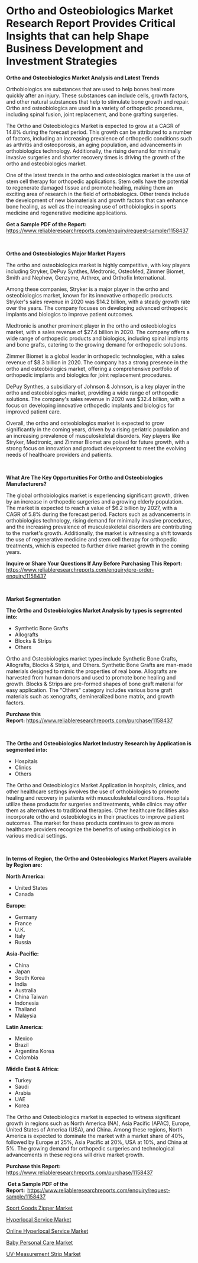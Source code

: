 <p><h1>Ortho and Osteobiologics Market Research Report Provides Critical Insights that can help Shape Business Development and Investment Strategies</h1></p><p><strong>Ortho and Osteobiologics Market Analysis and Latest Trends</strong></p>
<p><p>Orthobiologics are substances that are used to help bones heal more quickly after an injury. These substances can include cells, growth factors, and other natural substances that help to stimulate bone growth and repair. Ortho and osteobiologics are used in a variety of orthopedic procedures, including spinal fusion, joint replacement, and bone grafting surgeries.</p><p>The Ortho and Osteobiologics Market is expected to grow at a CAGR of 14.8% during the forecast period. This growth can be attributed to a number of factors, including an increasing prevalence of orthopedic conditions such as arthritis and osteoporosis, an aging population, and advancements in orthobiologics technology. Additionally, the rising demand for minimally invasive surgeries and shorter recovery times is driving the growth of the ortho and osteobiologics market.</p><p>One of the latest trends in the ortho and osteobiologics market is the use of stem cell therapy for orthopedic applications. Stem cells have the potential to regenerate damaged tissue and promote healing, making them an exciting area of research in the field of orthobiologics. Other trends include the development of new biomaterials and growth factors that can enhance bone healing, as well as the increasing use of orthobiologics in sports medicine and regenerative medicine applications.</p></p>
<p><strong>Get a Sample PDF of the Report:&nbsp;</strong> <a href="https://www.reliableresearchreports.com/enquiry/request-sample/1158437">https://www.reliableresearchreports.com/enquiry/request-sample/1158437</a></p>
<p>&nbsp;</p>
<p><strong>Ortho and Osteobiologics Major Market Players</strong></p>
<p><p>The ortho and osteobiologics market is highly competitive, with key players including Stryker, DePuy Synthes, Medtronic, OsteoMed, Zimmer Biomet, Smith and Nephew, Genzyme, Arthrex, and Orthofix International. </p><p>Among these companies, Stryker is a major player in the ortho and osteobiologics market, known for its innovative orthopedic products. Stryker's sales revenue in 2020 was $14.2 billion, with a steady growth rate over the years. The company focuses on developing advanced orthopedic implants and biologics to improve patient outcomes.</p><p>Medtronic is another prominent player in the ortho and osteobiologics market, with a sales revenue of $27.4 billion in 2020. The company offers a wide range of orthopedic products and biologics, including spinal implants and bone grafts, catering to the growing demand for orthopedic solutions.</p><p>Zimmer Biomet is a global leader in orthopedic technologies, with a sales revenue of $8.3 billion in 2020. The company has a strong presence in the ortho and osteobiologics market, offering a comprehensive portfolio of orthopedic implants and biologics for joint replacement procedures.</p><p>DePuy Synthes, a subsidiary of Johnson & Johnson, is a key player in the ortho and osteobiologics market, providing a wide range of orthopedic solutions. The company's sales revenue in 2020 was $32.4 billion, with a focus on developing innovative orthopedic implants and biologics for improved patient care.</p><p>Overall, the ortho and osteobiologics market is expected to grow significantly in the coming years, driven by a rising geriatric population and an increasing prevalence of musculoskeletal disorders. Key players like Stryker, Medtronic, and Zimmer Biomet are poised for future growth, with a strong focus on innovation and product development to meet the evolving needs of healthcare providers and patients.</p></p>
<p>&nbsp;</p>
<p><strong>What Are The Key Opportunities For Ortho and Osteobiologics Manufacturers?</strong></p>
<p><p>The global orthobiologics market is experiencing significant growth, driven by an increase in orthopedic surgeries and a growing elderly population. The market is expected to reach a value of $6.2 billion by 2027, with a CAGR of 5.8% during the forecast period. Factors such as advancements in orthobiologics technology, rising demand for minimally invasive procedures, and the increasing prevalence of musculoskeletal disorders are contributing to the market's growth. Additionally, the market is witnessing a shift towards the use of regenerative medicine and stem cell therapy for orthopedic treatments, which is expected to further drive market growth in the coming years.</p></p>
<p><strong>Inquire or Share Your Questions If Any Before Purchasing This Report:</strong> <a href="https://www.reliableresearchreports.com/enquiry/pre-order-enquiry/1158437">https://www.reliableresearchreports.com/enquiry/pre-order-enquiry/1158437</a></p>
<p>&nbsp;</p>
<p><strong>Market Segmentation</strong></p>
<p><strong>The Ortho and Osteobiologics Market Analysis by types is segmented into:</strong></p>
<p><ul><li>Synthetic Bone Grafts</li><li>Allografts</li><li>Blocks & Strips</li><li>Others</li></ul></p>
<p><p>Ortho and Osteobiologics market types include Synthetic Bone Grafts, Allografts, Blocks & Strips, and Others. Synthetic Bone Grafts are man-made materials designed to mimic the properties of real bone. Allografts are harvested from human donors and used to promote bone healing and growth. Blocks & Strips are pre-formed shapes of bone graft material for easy application. The "Others" category includes various bone graft materials such as xenografts, demineralized bone matrix, and growth factors.</p></p>
<p><strong>Purchase this Report:&nbsp;</strong><a href="https://www.reliableresearchreports.com/purchase/1158437">https://www.reliableresearchreports.com/purchase/1158437</a></p>
<p>&nbsp;</p>
<p><strong>The Ortho and Osteobiologics Market Industry Research by Application is segmented into:</strong></p>
<p><ul><li>Hospitals</li><li>Clinics</li><li>Others</li></ul></p>
<p><p>The Ortho and Osteobiologics Market Application in hospitals, clinics, and other healthcare settings involves the use of orthobiologics to promote healing and recovery in patients with musculoskeletal conditions. Hospitals utilize these products for surgeries and treatments, while clinics may offer them as alternatives to traditional therapies. Other healthcare facilities also incorporate ortho and osteobiologics in their practices to improve patient outcomes. The market for these products continues to grow as more healthcare providers recognize the benefits of using orthobiologics in various medical settings.</p></p>
<p>&nbsp;</p>
<p><strong>In terms of Region, the Ortho and Osteobiologics Market Players available by Region are:</strong></p>
<p>
    <p> <strong> North America: </strong>
        <ul>
            <li>United States</li>
            <li>Canada</li>
        </ul>
        </p> 
    <p> <strong> Europe: </strong>
        <ul>
            <li>Germany</li>
            <li>France</li>
            <li>U.K.</li>
            <li>Italy</li>
            <li>Russia</li>
        </ul>
        </p> 
    <p> <strong> Asia-Pacific: </strong>
        <ul>
            <li>China</li>
            <li>Japan</li>
            <li>South Korea</li>
            <li>India</li>
            <li>Australia</li>
            <li>China Taiwan</li>
            <li>Indonesia</li>
            <li>Thailand</li>
            <li>Malaysia</li>
        </ul>
        </p> 
    <p> <strong> Latin America: </strong>
        <ul>
            <li>Mexico</li>
            <li>Brazil</li>
            <li>Argentina Korea</li>
            <li>Colombia</li>
        </ul>
        </p> 
    <p> <strong> Middle East & Africa: </strong>
        <ul>
            <li>Turkey</li>
            <li>Saudi</li>
            <li>Arabia</li>
            <li>UAE</li>
            <li>Korea</li>
        </ul>
    </p>
    </p>
<p><p>The Ortho and Osteobiologics market is expected to witness significant growth in regions such as North America (NA), Asia Pacific (APAC), Europe, United States of America (USA), and China. Among these regions, North America is expected to dominate the market with a market share of 40%, followed by Europe at 25%, Asia Pacific at 20%, USA at 10%, and China at 5%. The growing demand for orthopedic surgeries and technological advancements in these regions will drive market growth.</p></p>
<p><strong>Purchase this Report: </strong><a href="https://www.reliableresearchreports.com/purchase/1158437">https://www.reliableresearchreports.com/purchase/1158437</a></p>
<p>&nbsp;<strong>Get a Sample PDF of the Report:&nbsp;&nbsp;</strong><a href="https://www.reliableresearchreports.com/enquiry/request-sample/1158437">https://www.reliableresearchreports.com/enquiry/request-sample/1158437</a></p>
<p><strong></strong></p>
<p><p><a href="https://github.com/Glendatilghmankmgz0rbhwpy/Market-Research-Report-List-1/blob/main/sport-goods-zipper-market.md">Sport Goods Zipper Market</a></p><p><a href="https://issuu.com/reportprime-2/docs/hyperlocal-service-market-size-2030.pptx">Hyperlocal Service Market</a></p><p><a href="https://issuu.com/reportprime-2/docs/online-hyperlocal-service-market-size-2030.pptx">Online Hyperlocal Service Market</a></p><p><a href="https://github.com/mahnoor2003/Market-Research-Report-List-3/blob/main/baby-personal-care-market.md">Baby Personal Care Market</a></p><p><a href="https://github.com/BryceTownsendr/Market-Research-Report-List-3/blob/main/uv-measurement-strip-market.md">UV-Measurement Strip Market</a></p></p>